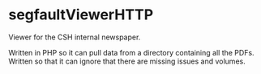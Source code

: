 segfaultViewerHTTP
==================

Viewer for the CSH internal newspaper.

Written in PHP so it can pull data from a directory containing all the PDFs.
Written so that it can ignore that there are missing issues and volumes.